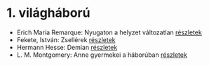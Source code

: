 # 1. világháború

- Erich Maria Remarque: Nyugaton a helyzet változatlan [részletek](_details/Erich%20Maria%20Remarque.md#id_317)
- Fekete, István: Zsellérek [részletek](_details/Fekete%2C%20Istv%C3%A1n.md#id_741)
- Hermann Hesse: Demian [részletek](_details/Hermann%20Hesse.md#id_399)
- L. M. Montgomery: Anne gyermekei a háborúban [részletek](_details/L.%20M.%20Montgomery.md#id_487)